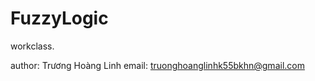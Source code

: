 FuzzyLogic
==========

workclass.

author: Trương Hoàng Linh
email: truonghoanglinhk55bkhn@gmail.com
